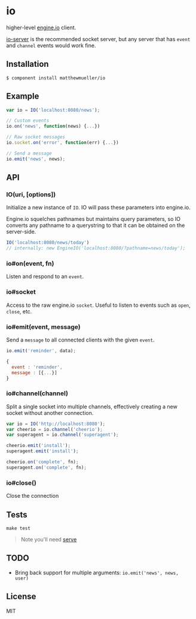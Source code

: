 
# io

  higher-level [engine.io](http://github.com/learnboost/engine.io) client.

  [io-server](http://github.com/matthewmueller/io-server) is the recommended socket server, but any server that has `event` and `channel` events would work fine.

## Installation

    $ component install matthewmueller/io

## Example

```js
var io = IO('localhost:8080/news');

// Custom events
io.on('news', function(news) {...})

// Raw socket messages
io.socket.on('error', function(err) {...})

// Send a message
io.emit('news', news);
```

## API

### IO(uri, [options])

Initialize a new instance of `IO`. IO will pass these parameters into engine.io.

Engine.io squelches pathnames but maintains query parameters, so IO converts any pathname to a querystring to that it can be obtained on the server-side.

```js
IO('localhost:8080/news/today')
// internally: new EngineIO('localhost:8080/?pathname=news/today');
```

### io#on(event, fn)

Listen and respond to an `event`.

### io#socket

Access to the raw engine.io `socket`. Useful to listen to events such as `open`, `close`, etc.

### io#emit(event, message)

Send a `message` to all connected clients with the given `event`.

```js
io.emit('reminder', data);

{
  event : 'reminder',
  message : [{...}]
}
```

### io#channel(channel)

Split a single socket into multiple channels, effectively creating a new socket without another connection.

```js
var io = IO('http://localhost:8080');
var cheerio = io.channel('cheerio');
var superagent = io.channel('superagent');

cheerio.emit('install');
superagent.emit('install');

cheerio.on('complete', fn);
superagent.on('complete', fn);
```

### io#close()

Close the connection

## Tests

    make test

  > Note you'll need [serve](http://github.com/visionmedia/serve)

## TODO

* Bring back support for multiple arguments: `io.emit('news', news, user)`

## License

  MIT

